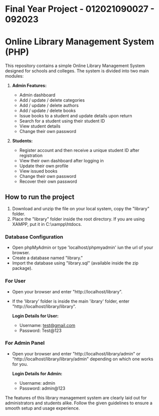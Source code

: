 <h1>Final Year Project - 012021090027 - 092023</h1>

# Online Library Management System (PHP)

This repository contains a simple Online Library Management System designed for schools and colleges. The system is divided into two main modules:

1. **Admin Features:**
    - Admin dashboard
    - Add / update / delete categories
    - Add / update / delete authors
    - Add / update / delete books
    - Issue books to a student and update details upon return
    - Search for a student using their student ID
    - View student details
    - Change their own password

2. **Students:**
    - Register account and then receive a unique student ID after registration
    - View their own dashboard after logging in
    - Update their own profile
    - View issued books
    - Change their own password
    - Recover their own password

## How to run the project

1. Download and unzip the file on your local system, copy the "library" folder.
2. Place the "library" folder inside the root directory. If you are using XAMPP, put it in C:\xampp\htdocs.

### Database Configuration
- Open phpMyAdmin or type 'localhost/phpmyadmin' iun the url of your browser.
- Create a database named "library."
- Import the database using "library.sql" (available inside the zip package).

### For User
- Open your browser and enter "http://localhost/library".
- If the 'library' folder is inside the main 'ibrary' folder, enter "http://localhost/library/library".
  
   **Login Details for User:**
   - Username: test@gmail.com
   - Password: Test@123

### For Admin Panel
- Open your browser and enter "http://localhost/library/admin" or "http://localhost/library/library/admin" depending on which one works for you.

   **Login Details for Admin:**
   - Username: admin
   - Password: admin@123

The features of this library management system are clearly laid out for administrators and students alike. Follow the given guidelines to ensure a smooth setup and usage experience.
